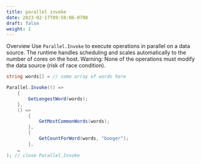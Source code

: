 ```yaml
---
title: parallel invoke
date: 2023-02-17T09:58:06-0700
draft: false
weight: 1
---
```

Overview
Use `Parallel.Invoke` to execute operations in parallel on a data source.
The runtime handles scheduling and scales automatically to the number of cores on the host.
Warning: None of the operations must modify the data source (risk of race condition).
```cs
string words[] = // some array of words here

Parallel.Invoke(() =>
    {
        GetLongestWord(words);
    },
    () =>
        {
            GetMostCommonWords(words);
        },
        {
            GetCountForWord(words, "booger");
        },
    …
); // close Parallel.Invoke
```
